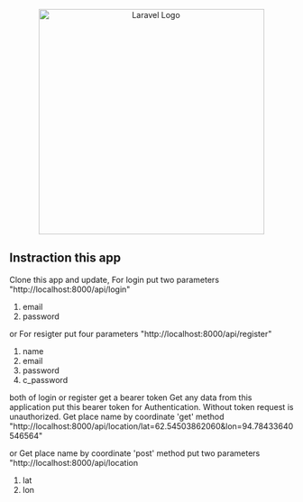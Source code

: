 <p align="center"><a href="https://laravel.com" target="_blank"><img src="https://raw.githubusercontent.com/laravel/art/master/logo-lockup/5%20SVG/2%20CMYK/1%20Full%20Color/laravel-logolockup-cmyk-red.svg" width="400" alt="Laravel Logo"></a></p>


## Instraction this app

Clone this app and update, 
For login put two parameters "http://localhost:8000/api/login"
1. email
2. password

or 
For resigter put four parameters "http://localhost:8000/api/register"
1. name
2. email
3. password
4. c_password

both of login or register get a bearer token
Get any data from this application put this bearer token for Authentication. Without token request is unauthorized.
Get place name by coordinate 'get' method "http://localhost:8000/api/location/lat=62.54503862060&lon=94.78433640546564"

or
Get place name by coordinate 'post' method put two parameters "http://localhost:8000/api/location
1. lat
2. lon
